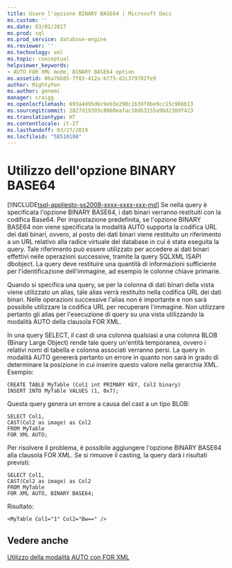 ```yaml
---
title: Usare l'opzione BINARY BASE64 | Microsoft Docs
ms.custom: ''
ms.date: 03/01/2017
ms.prod: sql
ms.prod_service: database-engine
ms.reviewer: ''
ms.technology: xml
ms.topic: conceptual
helpviewer_keywords:
- AUTO FOR XML mode, BINARY BASE64 option
ms.assetid: 86a7bb85-7f83-412a-b775-d2c379702fe9
author: MightyPen
ms.author: genemi
manager: craigg
ms.openlocfilehash: 693a4d95d6c9eb3e290c1b39f8be9cc15c96bb13
ms.sourcegitcommit: 2827d19393c8060eafac18db3155a9bd230df423
ms.translationtype: HT
ms.contentlocale: it-IT
ms.lasthandoff: 03/27/2019
ms.locfileid: "58510198"
---
```

# <a name="use-the-binary-base64-option"></a>Utilizzo dell'opzione BINARY BASE64
[!INCLUDE[tsql-appliesto-ss2008-xxxx-xxxx-xxx-md](../../includes/tsql-appliesto-ss2008-xxxx-xxxx-xxx-md.md)]
  Se nella query è specificata l'opzione BINARY BASE64, i dati binari verranno restituiti con la codifica Base64. Per impostazione predefinita, se l'opzione BINARY BASE64 non viene specificata la modalità AUTO supporta la codifica URL dei dati binari, ovvero, al posto dei dati binari viene restituito un riferimento a un URL relativo alla radice virtuale del database in cui è stata eseguita la query. Tale riferimento può essere utilizzato per accedere ai dati binari effettivi nelle operazioni successive, tramite la query SQLXML ISAPI dbobject. La query deve restituire una quantità di informazioni sufficiente per l'identificazione dell'immagine, ad esempio le colonne chiave primarie.  
  
 Quando si specifica una query, se per la colonna di dati binari della vista viene utilizzato un alias, tale alias verrà restituito nella codifica URL dei dati binari. Nelle operazioni successive l'alias non è importante e non sarà possibile utilizzare la codifica URL per recuperare l'immagine. Non utilizzare pertanto gli alias per l'esecuzione di query su una vista utilizzando la modalità AUTO della clausola FOR XML.  
  
 In una query SELECT, il cast di una colonna qualsiasi a una colonna BLOB (Binary Large Object) rende tale query un'entità temporanea, ovvero i relativi nomi di tabella e colonna associati verranno persi. La query in modalità AUTO genererà pertanto un errore in quanto non sarà in grado di determinare la posizione in cui inserire questo valore nella gerarchia XML. Esempio:  
  
```  
CREATE TABLE MyTable (Col1 int PRIMARY KEY, Col2 binary)  
INSERT INTO MyTable VALUES (1, 0x7);  
```  
  
 Questa query genera un errore a causa del cast a un tipo BLOB:  
  
```  
SELECT Col1,  
CAST(Col2 as image) as Col2  
FROM MyTable  
FOR XML AUTO;  
```  
  
 Per risolvere il problema, è possibile aggiungere l'opzione BINARY BASE64 alla clausola FOR XML. Se si rimuove il casting, la query darà i risultati previsti:  
  
```  
SELECT Col1,  
CAST(Col2 as image) as Col2  
FROM MyTable  
FOR XML AUTO, BINARY BASE64;  
```  
  
 Risultato:  
  
```  
<MyTable Col1="1" Col2="Bw==" />  
```  
  
## <a name="see-also"></a>Vedere anche  
 [Utilizzo della modalità AUTO con FOR XML](../../relational-databases/xml/use-auto-mode-with-for-xml.md)  
  
  
